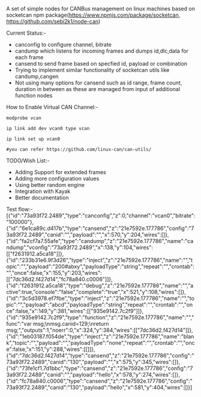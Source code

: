 A set of simple nodes for CANBus management on linux machines based on
socketcan npm package(https://www.npmjs.com/package/socketcan,
https://github.com/sebi2k1/node-can)

Current Status:-
- canconfig to configure channel, bitrate
- candump which listens for incoming frames and dumps id,dlc,data for each frame
- cansend to send frame based on specfied id, payload or combination
- Trying to implement similar functionality of socketcan utils like candump,cangen
- Not using many options for cansend such as id range, frame count, duration 
  in between as these are managed from input of additional function nodes

How to Enable Virtual CAN Channel:-

	modprobe vcan

	ip link add dev vcan0 type vcan

	ip link set up vcan0 

	#you can refer https://github.com/linux-can/can-utils/ 
	

TODO/Wish List:-
- Adding Support for extended frames
- Adding more configuration values
- Using better random engine 
- Integration with Kayak
- Better documentation

Test flow:-
[{"id":"73a93f72.2489","type":"canconfig","z":0,"channel":"vcan0","bitrate":"100000"},{"id":"6e1ca89c.d417b","type":"cansend","z":"21e7592e.177786","config":"73a93f72.2489","canid":"","payload":"","x":570,"y":204,"wires":[]},{"id":"fa2cf7a7.55afe","type":"candump","z":"21e7592e.177786","name":"candump","vconfig":"73a93f72.2489","x":138,"y":104,"wires":[["f2631912.a5ca18"]]},{"id":"233b31e6.9f3d26","type":"inject","z":"21e7592e.177786","name":"","topic":"","payload":"200#abxy","payloadType":"string","repeat":"","crontab":"","once":false,"x":155,"y":203,"wires":[["7dc36d2.f427d14","fc78a840.c0006"]]},{"id":"f2631912.a5ca18","type":"debug","z":"21e7592e.177786","name":"","active":true,"console":"false","complete":"true","x":521,"y":108,"wires":[]},{"id":"3c5d3978.ef7fbe","type":"inject","z":"21e7592e.177786","name":"","topic":"","payload":"abcd","payloadType":"string","repeat":"","crontab":"","once":false,"x":149,"y":381,"wires":[["935e9142.7c2f9"]]},{"id":"935e9142.7c2f9","type":"function","z":"21e7592e.177786","name":"","func":"var msg;\nmsg.canid=129;\nreturn msg;","outputs":1,"noerr":0,"x":324,"y":384,"wires":[["7dc36d2.f427d14"]]},{"id":"1eb03187.f054de","type":"inject","z":"21e7592e.177786","name":"blank","topic":"","payload":"","payloadType":"none","repeat":"","crontab":"","once":false,"x":151,"y":288,"wires":[[]]},{"id":"7dc36d2.f427d14","type":"cansend","z":"21e7592e.177786","config":"73a93f72.2489","canid":"130","payload":"","x":575,"y":345,"wires":[]},{"id":"73fe1cf1.7d1bbc","type":"cansend","z":"21e7592e.177786","config":"73a93f72.2489","canid":"","payload":"hello","x":578,"y":274,"wires":[]},{"id":"fc78a840.c0006","type":"cansend","z":"21e7592e.177786","config":"73a93f72.2489","canid":"130","payload":"hello","x":581,"y":404,"wires":[]}]


